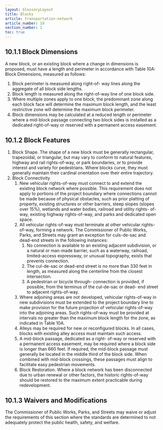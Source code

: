 ```yaml
---
layout: GlossaryLayout
title: Blocks
article: transportation-network
article_number: 10
section_number: 1
toc: true
---
```


## 10.1.1 Block Dimensions

A new block, or an existing block where a change in dimensions is proposed, must have a length and perimeter in accordance with Table 10A: Block Dimensions, measured as follows:

1. Block perimeter is measured along right-of- way lines along the aggregate of all block side lengths.
2. Block length is measured along the right-of-way line of one block side.
3. Where multiple zones apply to one block, the predominant zone along each block face will determine the maximum block length, and the least restrictive zone will determine the maximum block perimeter.
4. Block dimensions may be calculated at a reduced length or perimeter where a mid-block passage connecting two block sides is installed as a dedicated right-of-way or reserved with a permanent access easement.

## 10.1.2 Block Features

1. Block Shape. The shape of a new block must be generally rectangular, trapezoidal, or triangular, but may vary to conform to natural features, highway and rail rights-of-way, or park boundaries, or to provide interest and variety for pedestrians. Where blocks curve, they must generally maintain their cardinal orientation over their entire trajectory.
2. Block Connectivity
   1. New vehicular rights-of-way must connect to and extend the existing block network where possible. This requirement does not apply
      to portions of the project boundary where connections cannot be made because of physical obstacles, such as prior platting of property, existing structures or other barriers, steep slopes (slopes over 15%), wetlands and water bodies, railroad and utility rights- of-way, existing highway rights-of-way, and parks and dedicated open space.
   2. All vehicular rights-of-way must terminate at other vehicular rights-of-way, forming a network. The Commissioner of Public Works, Parks, and Streets may grant an exception for culs-de-sac and dead-end streets in the following instances:
      1. No connection is available to an existing adjacent subdivision, or a natural or man-made barrier, such as a waterway, railroad, limited-access expressway, or unusual topography, exists that prevents connection.
      2. The cul-de-sac or dead-end street is no more than 330 feet in length, as measured along the centerline from the closest intersection.
      3. A pedestrian or bicycle through- connection is provided, if possible, from the terminus of the cul-de-sac or dead- end street to adjacent rights-of-way.
   3. Where adjoining areas are not developed, vehicular rights-of-way in new subdivisions must be extended to the project boundary line to make provision for the future projection of vehicular rights-of-way into the adjoining areas. Such rights-of-way must be provided at intervals no greater than the maximum block length for the zone, as indicated in Table 10A.
   4. Alleys may be required for new or reconfigured blocks. In all cases, blocks with existing alley access must maintain such access.
   5. A mid-block passage, dedicated as a right- of-way or reserved with a permanent access easement, may be required where a block side is longer than 660 feet. If required, the mid-block passage must generally be located in the middle third of the block side. When combined with mid-block crossings, these passages must align to facilitate easy pedestrian movements.
   6. Block Restoration. Where a block network has been disconnected due to urban renewal or other factors, the historic rights-of-way should be restored to the maximum extent practicable during redevelopment.

## 10.1.3 Waivers and Modifications

The Commissioner of Public Works, Parks, and Streets may waive or adjust the requirements of this section where the standards are determined to not adequately protect the public health, safety, and welfare.
